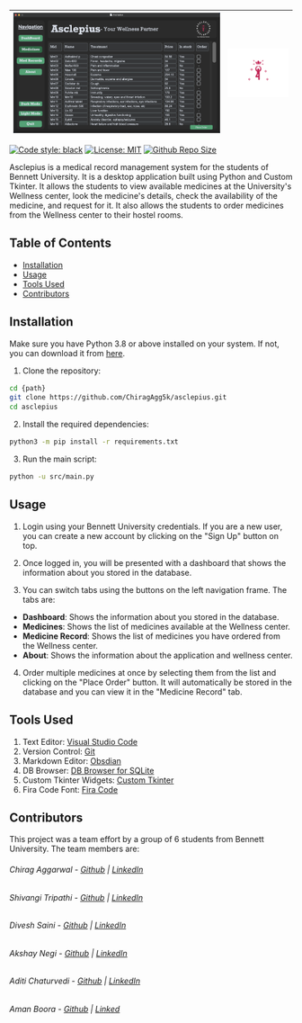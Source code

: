 | ![Thumbnail](assets/images/thumbnail.png) | ![Logo](assets/images/logo-no-background.png) |
| :---: | :---: |

[![Code style: black](https://img.shields.io/badge/code%20style-black-000000.svg)](https://github.com/psf/black) [![License: MIT](https://img.shields.io/github/license/ChiragAgg5k/asclepius)](https://github.com/ChiragAgg5k/asclepius/blob/master/LICENSE.md) [![Github Repo Size](https://img.shields.io/github/repo-size/ChiragAgg5k/asclepius)](https://github.com/ChiragAgg5k/asclepius)

Asclepius is a medical record management system for the students of Bennett University. It is a desktop application built using Python and Custom Tkinter. It allows the students to view available medicines at the University's Wellness center, look the medicine's details, check the availability of the medicine, and request for it. It also allows the students to order medicines from the Wellness center to their hostel rooms.

## Table of Contents
- [Installation](#installation)
- [Usage](#usage)
- [Tools Used](#tools-used)
- [Contributors](#contributors)

## Installation

Make sure you have Python 3.8 or above installed on your system. If not, you can download it from [here](https://www.python.org/downloads/).

1) Clone the repository:

```bash
cd {path}
git clone https://github.com/ChiragAgg5k/asclepius.git
cd asclepius
```

2) Install the required dependencies:

```bash
python3 -m pip install -r requirements.txt
```

3) Run the main script:

```bash
python -u src/main.py
```

## Usage

1) Login using your Bennett University credentials. If you are a new user, you can create a new account by clicking on the "Sign Up" button on top.

2) Once logged in, you will be presented with a dashboard that shows the information about you stored in the database.

3) You can switch tabs using the buttons on the left navigation frame. The tabs are:

- **Dashboard**: Shows the information about you stored in the database.
- **Medicines**: Shows the list of medicines available at the Wellness center.
- **Medicine Record**: Shows the list of medicines you have ordered from the Wellness center.
- **About**: Shows the information about the application and wellness center.

4) Order multiple medicines at once by selecting them from the list and clicking on the "Place Order" button. It will automatically be stored in the database and you can view it in the "Medicine Record" tab.

## Tools Used

1) Text Editor: [Visual Studio Code](https://code.visualstudio.com/)
2) Version Control: [Git](https://git-scm.com/)
3) Markdown Editor: [Obsdian](https://obsidian.md/)
4) DB Browser: [DB Browser for SQLite](https://sqlitebrowser.org/)
5) Custom Tkinter Widgets: [Custom Tkinter](https://github.com/TomSchimansky/CustomTkinter)
6) Fira Code Font: [Fira Code](https://github.com/tonsky/FiraCode)

## Contributors

This project was a team effort by a group of 6 students from Bennett University. The team members are:

###### Chirag Aggarwal - [Github](https://github.com/ChiragAgg5k) | [LinkedIn](https://www.linkedin.com/in/chirag-aggarwal-066b97248/) 
###### Shivangi Tripathi - [Github](https://github.com/ShiviTripathi13) | [LinkedIn](https://www.linkedin.com/in/shivangi-tripathi-bu/)
###### Divesh Saini - [Github](https://github.com/divesh0001) | [LinkedIn](https://www.linkedin.com/in/divesh-saini-a38610216/) 
###### Akshay Negi - [Github](https://github.com/akshubawa) | [LinkedIn](https://www.linkedin.com/in/akshaynegi197/)
###### Aditi Chaturvedi - [Github](https://github.com/Aditilistic) | [LinkedIn](https://www.linkedin.com/in/aditi-chaturvedi-8200a325b/)
###### Aman Boora - [Github](https://github.com/boora-aman) | [Linked](https://www.linkedin.com/in/boora-aman/)